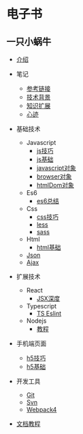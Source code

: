 # 电子书

## 一只小蜗牛

* [介绍](README.md)

* 笔记
    * [参考链接](doc/note/参考链接.md)
    * [技术背景](doc/note/技术背景.md)
    * [知识扩展](doc/note/知识扩展.md)
    * [心迹](doc/note/心迹.md)

* 基础技术
    * Javascript
        * [js技巧](doc/primary/JavaScript/js技巧.md)
        * [js基础](doc/primary/JavaScript/js基础.md)
        * [javascript对象](doc/primary/JavaScript/javascript对象.md)
        * [browser对象](doc/primary/JavaScript/browser对象.md)
        * [htmlDom对象](doc/primary/JavaScript/htmlDom对象.md)
    * Es6
        * [es6总结](doc/primary/Es6/e1.md)
    * Css
        * [css技巧](doc/primary/css/css技巧.md)
        * [less](doc/primary/css/less.md)
        * [sass](doc/primary/css/sass.md)
    * Html
        * [html基础](doc/primary/html/html基础.md)
    * [Json](doc/primary/Json.md)
    * [Ajax](doc/primary/Ajax.md)

* 扩展技术
    * React
        * [JSX深度](doc/extend/react/r1.md)
    * Typescript
        * [TS Eslint](doc/extend/typescript/t1.md)
    * Nodejs
        * [教程](doc/extend/Nodejs/n1.md)

* 手机端页面
    * [h5技巧](doc/h5/h5技巧.md)
    * [h5基础](doc/h5/h5基础.md)

* 开发工具
    * [Git](doc/tool/Git.md)
    * [Svn](doc/tool/Svn.md)
    * [Webpack4](doc/tool/Webpack4.md)


* [文档教程](https://blog.csdn.net/u012067966/article/details/50736647)
